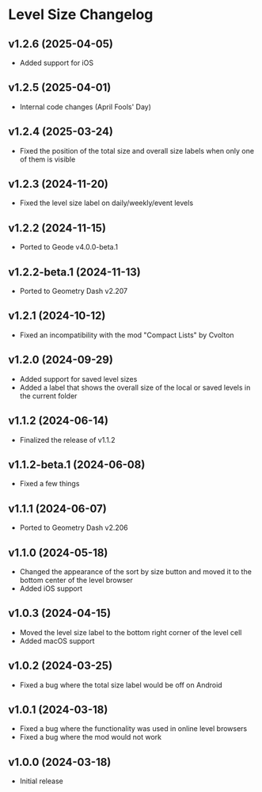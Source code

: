 # Level Size Changelog
## v1.2.6 (2025-04-05)
- Added support for iOS

## v1.2.5 (2025-04-01)
- Internal code changes (April Fools' Day)

## v1.2.4 (2025-03-24)
- Fixed the position of the total size and overall size labels when only one of them is visible

## v1.2.3 (2024-11-20)
- Fixed the level size label on daily/weekly/event levels

## v1.2.2 (2024-11-15)
- Ported to Geode v4.0.0-beta.1

## v1.2.2-beta.1 (2024-11-13)
- Ported to Geometry Dash v2.207

## v1.2.1 (2024-10-12)
- Fixed an incompatibility with the mod "Compact Lists" by Cvolton

## v1.2.0 (2024-09-29)
- Added support for saved level sizes
- Added a label that shows the overall size of the local or saved levels in the current folder

## v1.1.2 (2024-06-14)
- Finalized the release of v1.1.2

## v1.1.2-beta.1 (2024-06-08)
- Fixed a few things

## v1.1.1 (2024-06-07)
- Ported to Geometry Dash v2.206

## v1.1.0 (2024-05-18)
- Changed the appearance of the sort by size button and moved it to the bottom center of the level browser
- Added iOS support

## v1.0.3 (2024-04-15)
- Moved the level size label to the bottom right corner of the level cell
- Added macOS support

## v1.0.2 (2024-03-25)
- Fixed a bug where the total size label would be off on Android

## v1.0.1 (2024-03-18)
- Fixed a bug where the functionality was used in online level browsers
- Fixed a bug where the mod would not work

## v1.0.0 (2024-03-18)
- Initial release